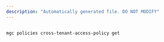 ```yaml
---
description: "Automatically generated file. DO NOT MODIFY"
---
```


```cli

mgc policies cross-tenant-access-policy get

```